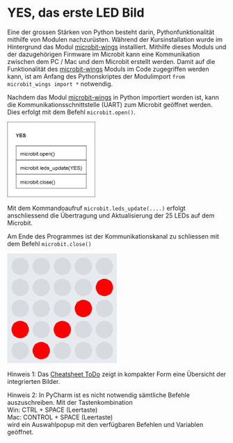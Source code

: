 # YES, das erste LED Bild

Eine der grossen Stärken von Python besteht darin, Pythonfunktionalität mithilfe von Modulen nachzurüsten.
Während der Kursinstallation wurde im Hintergrund das Modul [microbit-wings](https://pypi.org/project/microbit-wings/)
installiert. Mithilfe dieses Moduls und der dazugehörigen Firmware im Microbit kann eine Kommunikation zwischen
dem PC / Mac und dem Microbit erstellt werden.
Damit auf die Funktionalität des [microbit-wings](https://pypi.org/project/microbit-wings/) Moduls im Code zugegriffen
werden kann, ist am Anfang des Pythonskriptes der Modulimport `from microbit_wings import *` notwendig. 

Nachdem das Modul [microbit-wings](https://pypi.org/project/microbit-wings/) in Python importiert worden ist,
kann die Kommunikationsschnittstelle (UART) zum Microbit geöffnet werden. Dies erfolgt
 mit dem Befehl `microbit.open()`.  

<img src="img/yes_nsd.png" width="40%">

Mit dem Kommandoaufruf `microbit.leds_update(....)` erfolgt anschliessend die Übertragung und Aktualisierung
der 25 LEDs auf dem Microbit.

Am Ende des Programmes ist der Kommunikationskanal zu schliessen mit dem Befehl `microbit.close()`

<img src="img/yes.png" width="50%">

Hinweis 1: Das [Cheatsheet ToDo](ToDo) zeigt in kompakter Form eine Übersicht der integrierten Bilder.

Hinweis 2: In PyCharm ist es nicht notwendig sämtliche Befehle auszuschreiben. Mit der Tastenkombination  
Win: CTRL + SPACE (Leertaste)  
Mac: CONTROL + SPACE (Leertaste)  
wird ein Auswahlpopup mit den verfügbaren Befehlen und Variablen geöffnet.
